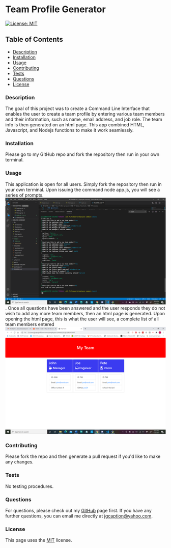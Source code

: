 # Team Profile Generator

  [![License: MIT](https://img.shields.io/badge/License-MIT-yellow.svg)](https://opensource.org/licenses/MIT)
  
  ## Table of Contents
  - [Description](#description)
  - [Installation](#installation)
  - [Usage](#usage)
  - [Contributing](#contributing)
  - [Tests](#tests)
  - [Questions](#questions)
  - [License](#license)

  ### Description
  The goal of this project was to create a Command Line Interface that enables the user to create a team profile by entering various team members and their information, such as name, email address, and job role.  The team info is then generated on an html page.  This app combined HTML, Javascript, and Nodejs functions to make it work seamlessly.
  
  ### Installation
  Please go to my GitHub repo and fork the repository then run in your own terminal.
  
  ### Usage
  This application is open for all users.  Simply fork the repository then run in your own terminal.  Upon issuing the command node app.js, you will see a series of prompts.  ![CLI Image](./images/employee-cli.png).  Once all questions have been answered and the user responds they do not wish to add any more team members, then an html page is generated.  Upon opening the html page, this is what the user will see, a complete list of all team members entered ![team HTML page](./images/employee-html.png)
  
  ### Contributing
  Please fork the repo and then generate a pull request if you'd like to make any changes.
  
  ### Tests
  No testing procedures.
  
  ### Questions
  For questions, please check out my [GitHub](https://github.com/jacquie24) page first.  If you have any further questions, you can email me directly at jgcaption@yahoo.com.
  
  ### License
  This page uses the [MIT](https://choosealicense.com/licenses/mit/) license.
